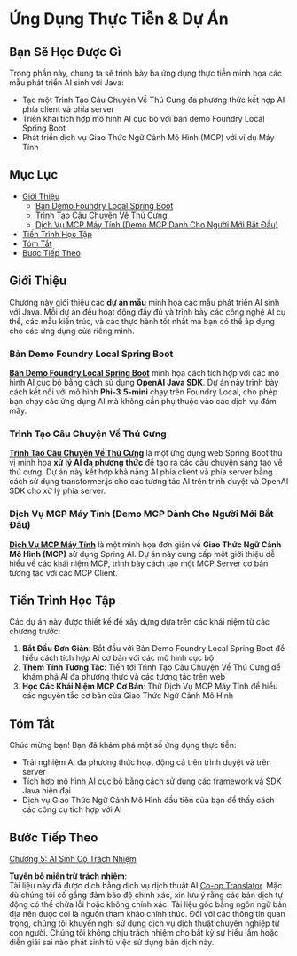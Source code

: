 <!--
CO_OP_TRANSLATOR_METADATA:
{
  "original_hash": "14c0a61ecc1cd2012a9c129236dfdf71",
  "translation_date": "2025-07-29T09:42:39+00:00",
  "source_file": "04-PracticalSamples/README.md",
  "language_code": "vi"
}
-->
# Ứng Dụng Thực Tiễn & Dự Án

## Bạn Sẽ Học Được Gì
Trong phần này, chúng ta sẽ trình bày ba ứng dụng thực tiễn minh họa các mẫu phát triển AI sinh với Java:
- Tạo một Trình Tạo Câu Chuyện Về Thú Cưng đa phương thức kết hợp AI phía client và phía server
- Triển khai tích hợp mô hình AI cục bộ với bản demo Foundry Local Spring Boot
- Phát triển dịch vụ Giao Thức Ngữ Cảnh Mô Hình (MCP) với ví dụ Máy Tính

## Mục Lục

- [Giới Thiệu](../../../04-PracticalSamples)
  - [Bản Demo Foundry Local Spring Boot](../../../04-PracticalSamples)
  - [Trình Tạo Câu Chuyện Về Thú Cưng](../../../04-PracticalSamples)
  - [Dịch Vụ MCP Máy Tính (Demo MCP Dành Cho Người Mới Bắt Đầu)](../../../04-PracticalSamples)
- [Tiến Trình Học Tập](../../../04-PracticalSamples)
- [Tóm Tắt](../../../04-PracticalSamples)
- [Bước Tiếp Theo](../../../04-PracticalSamples)

## Giới Thiệu

Chương này giới thiệu các **dự án mẫu** minh họa các mẫu phát triển AI sinh với Java. Mỗi dự án đều hoạt động đầy đủ và trình bày các công nghệ AI cụ thể, các mẫu kiến trúc, và các thực hành tốt nhất mà bạn có thể áp dụng cho các ứng dụng của riêng mình.

### Bản Demo Foundry Local Spring Boot

**[Bản Demo Foundry Local Spring Boot](foundrylocal/README.md)** minh họa cách tích hợp với các mô hình AI cục bộ bằng cách sử dụng **OpenAI Java SDK**. Dự án này trình bày cách kết nối với mô hình **Phi-3.5-mini** chạy trên Foundry Local, cho phép bạn chạy các ứng dụng AI mà không cần phụ thuộc vào các dịch vụ đám mây.

### Trình Tạo Câu Chuyện Về Thú Cưng

**[Trình Tạo Câu Chuyện Về Thú Cưng](petstory/README.md)** là một ứng dụng web Spring Boot thú vị minh họa **xử lý AI đa phương thức** để tạo ra các câu chuyện sáng tạo về thú cưng. Dự án này kết hợp khả năng AI phía client và phía server bằng cách sử dụng transformer.js cho các tương tác AI trên trình duyệt và OpenAI SDK cho xử lý phía server.

### Dịch Vụ MCP Máy Tính (Demo MCP Dành Cho Người Mới Bắt Đầu)

**[Dịch Vụ MCP Máy Tính](calculator/README.md)** là một minh họa đơn giản về **Giao Thức Ngữ Cảnh Mô Hình (MCP)** sử dụng Spring AI. Dự án này cung cấp một giới thiệu dễ hiểu về các khái niệm MCP, trình bày cách tạo một MCP Server cơ bản tương tác với các MCP Client.

## Tiến Trình Học Tập

Các dự án này được thiết kế để xây dựng dựa trên các khái niệm từ các chương trước:

1. **Bắt Đầu Đơn Giản**: Bắt đầu với Bản Demo Foundry Local Spring Boot để hiểu cách tích hợp AI cơ bản với các mô hình cục bộ
2. **Thêm Tính Tương Tác**: Tiến tới Trình Tạo Câu Chuyện Về Thú Cưng để khám phá AI đa phương thức và các tương tác trên web
3. **Học Các Khái Niệm MCP Cơ Bản**: Thử Dịch Vụ MCP Máy Tính để hiểu các nguyên tắc cơ bản của Giao Thức Ngữ Cảnh Mô Hình

## Tóm Tắt

Chúc mừng bạn! Bạn đã khám phá một số ứng dụng thực tiễn:

- Trải nghiệm AI đa phương thức hoạt động cả trên trình duyệt và trên server
- Tích hợp mô hình AI cục bộ bằng cách sử dụng các framework và SDK Java hiện đại
- Dịch vụ Giao Thức Ngữ Cảnh Mô Hình đầu tiên của bạn để thấy cách các công cụ tích hợp với AI

## Bước Tiếp Theo

[Chương 5: AI Sinh Có Trách Nhiệm](../05-ResponsibleGenAI/README.md)

**Tuyên bố miễn trừ trách nhiệm**:  
Tài liệu này đã được dịch bằng dịch vụ dịch thuật AI [Co-op Translator](https://github.com/Azure/co-op-translator). Mặc dù chúng tôi cố gắng đảm bảo độ chính xác, xin lưu ý rằng các bản dịch tự động có thể chứa lỗi hoặc không chính xác. Tài liệu gốc bằng ngôn ngữ bản địa nên được coi là nguồn tham khảo chính thức. Đối với các thông tin quan trọng, chúng tôi khuyến nghị sử dụng dịch vụ dịch thuật chuyên nghiệp từ con người. Chúng tôi không chịu trách nhiệm cho bất kỳ sự hiểu lầm hoặc diễn giải sai nào phát sinh từ việc sử dụng bản dịch này.